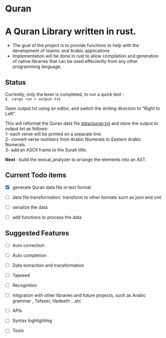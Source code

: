 # Quran

# A Quran Library written in rust. 
- The goal of the project is to provide functions to help with the development of Islamic and Arabic applications  
- Implementation will be done in rust to allow compilation and generation of native libraries that can be used effeciently from any other programming language.

## Status
Currently, only the lexer is completed, to run a quick test :  
    ````
    $  cargo run > output.txt
    ````

Open output.txt using an editor, and switch the writing direction to "Right to Left"

 This will reformat the Quran data file [data/quran.txt](data/quran.txt) and store the output to output.txt as follows:  
       1-  each verse will be printed on a separate line.  
       2- convert verse numbers from Arabic Numerals to Eastern Arabic Numerals.  
       3- add an ASCII frame to the Surah title. 
  
**Next** : build the lexical_analyzer to arrange the elements into an AST. 

## Current Todo items
- [x] generate Quran data file in text format
- [ ] data file transformation: transform to other formats such as json and xml 
- [ ] serialize the data 
- [ ] add functions to process the data


## Suggested Features
- [ ] Auto correction
- [ ] Auto completion 
- [ ] Data extraction and transformation 
- [ ] Tajweed
- [ ] Recognition 
- [ ] Intigration with other libraries and future projects, such as Arabic grammar , Tafseer, Hadeeth ...etc
- [ ] APIs
- [ ] Syntax highlighting 
- [ ] Tools

